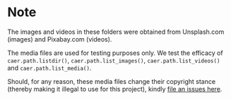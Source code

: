 # Note
The images and videos in these folders were obtained from Unsplash.com (images) and Pixabay.com (videos). 

The media files are used for testing purposes only. We test the efficacy of `caer.path.listdir()`, `caer.path.list_images()`, `caer.path.list_videos()` and `caer.path.list_media()`.

Should, for any reason, these media files change their copyright stance (thereby making it illegal to use for this project), kindly [file an issues here](https://github.com/jasmcaus/caer/issues). 